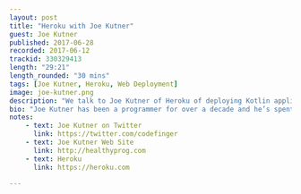 ```yaml
---
layout: post
title: "Heroku with Joe Kutner"
guest: Joe Kutner
published: 2017-06-28
recorded: 2017-06-12
trackid: 330329413
length: "29:21"
length_rounded: "30 mins"
tags: [Joe Kutner, Heroku, Web Deployment]
image: joe-kutner.png
description: "We talk to Joe Kutner of Heroku of deploying Kotlin application to the web and what it took for them to provide support for Kotlin."
bio: "Joe Kutner has been a programmer for over a decade and he’s spent many of those years researching the health issues that relate to his sedentary job. He’s also a former college athlete and Army Reserve physical fitness trainer. Through his research and personal experience, he’s learned that small changes can make big differences in peoples’ health. Now he wants to help other programmers improve their lifestyles."
notes: 
    - text: Joe Kutner on Twitter
      link: https://twitter.com/codefinger
    - text: Joe Kutner Web Site
      link: http://healthyprog.com
    - text: Heroku
      link: https://heroku.com

---
```

